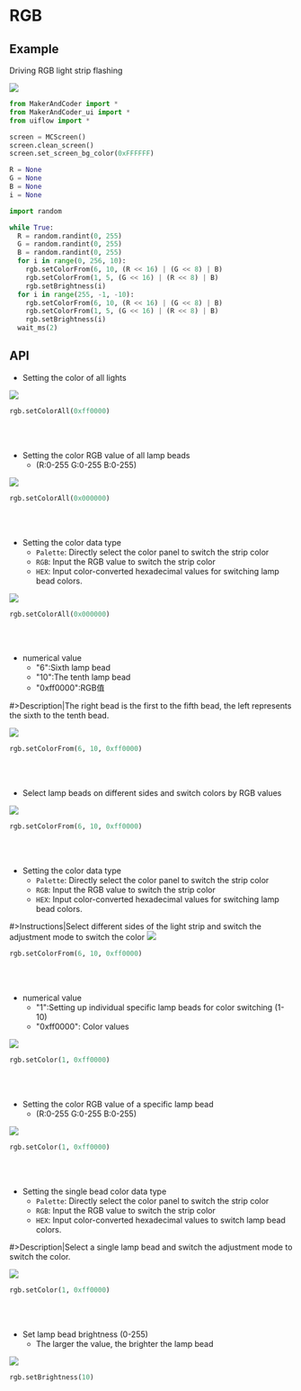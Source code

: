 # RGB

##  Example

Driving RGB light strip flashing

<img class="blockly_svg" src="https://makerandcoder.com/MCLab/blockly/hardwares/rgb/uiflow_block_RGB_demo.svg"> 


```python
from MakerAndCoder import *
from MakerAndCoder_ui import *
from uiflow import *

screen = MCScreen()
screen.clean_screen()
screen.set_screen_bg_color(0xFFFFFF)

R = None
G = None
B = None
i = None

import random

while True:
  R = random.randint(0, 255)
  G = random.randint(0, 255)
  B = random.randint(0, 255)
  for i in range(0, 256, 10):
    rgb.setColorFrom(6, 10, (R << 16) | (G << 8) | B)
    rgb.setColorFrom(1, 5, (G << 16) | (R << 8) | B)
    rgb.setBrightness(i)
  for i in range(255, -1, -10):
    rgb.setColorFrom(6, 10, (R << 16) | (G << 8) | B)
    rgb.setColorFrom(1, 5, (G << 16) | (R << 8) | B)
    rgb.setBrightness(i)
  wait_ms(2)
```

## API
- Setting the color of all lights
<img class="blockly_svg" src="https://makerandcoder.com/MCLab/blockly/hardwares/rgb/uiflow_block_rgb_bar_color.svg"> 

```python
rgb.setColorAll(0xff0000)
```

<br><br>
  
- Setting the color RGB value of all lamp beads
  - (R:0-255  G:0-255 B:0-255)
<img class="blockly_svg" src="https://makerandcoder.com/MCLab/blockly/hardwares/rgb/uiflow_block_rgb_bar_color_value.svg"> 

```python
rgb.setColorAll(0x000000)
```
<br><br> 

- Setting the color data type
  - `Palette`: Directly select the color panel to switch the strip color
  - `RGB`: Input the RGB value to switch the strip color
  - `HEX`: Input color-converted hexadecimal values for switching lamp bead colors.
<img class="blockly_svg" src="https://makerandcoder.com/MCLab/blockly/hardwares/rgb/uiflow_block_rgb_bar_color_option.svg"> 

```python
rgb.setColorAll(0x000000)
```
<br><br>
- numerical value
  - "6":Sixth lamp bead
  - "10":The tenth lamp bead
  - "0xff0000":RGB值

#>Description|The right bead is the first to the fifth bead, the left represents the sixth to the tenth bead.


<img class="blockly_svg" src="https://makerandcoder.com/MCLab/blockly/hardwares/rgb/uiflow_block_rgb_bar_side_color.svg"> 

```python
rgb.setColorFrom(6, 10, 0xff0000)
```
<br><br>

- Select lamp beads on different sides and switch colors by RGB values
<img class="blockly_svg" src="https://makerandcoder.com/MCLab/blockly/hardwares/rgb/uiflow_block_rgb_bar_side_color_value.svg"> 

```python
rgb.setColorFrom(6, 10, 0xff0000)
```

<br><br>

- Setting the color data type
  - `Palette`: Directly select the color panel to switch the strip color
  - `RGB`: Input the RGB value to switch the strip color
  - `HEX`: Input color-converted hexadecimal values for switching lamp bead colors.


#>Instructions|Select different sides of the light strip and switch the adjustment mode to switch the color
<img class="blockly_svg" src="https://makerandcoder.com/MCLab/blockly/hardwares/rgb/uiflow_block_rgb_bar_side_color_option.svg"> 

```python
rgb.setColorFrom(6, 10, 0xff0000)
```
<br><br>

- numerical value
  - "1":Setting up individual specific lamp beads for color switching (1-10)
  - "0xff0000": Color values
<img class="blockly_svg" src="https://makerandcoder.com/MCLab/blockly/hardwares/rgb/uiflow_block_rgb_bar_index_color.svg"> 

```python
rgb.setColor(1, 0xff0000)
```

<br><br>

- Setting the color RGB value of a specific lamp bead
  - (R:0-255  G:0-255 B:0-255)

<img class="blockly_svg" src="https://makerandcoder.com/MCLab/blockly/hardwares/rgb/uiflow_block_rgb_bar_index_color_value.svg"> 

```python
rgb.setColor(1, 0xff0000)
```
<br><br>

- Setting the single bead color data type
  - `Palette`: Directly select the color panel to switch the strip color
  - `RGB`: Input the RGB value to switch the strip color
  - `HEX`: Input color-converted hexadecimal values to switch lamp bead colors.

#>Description|Select a single lamp bead and switch the adjustment mode to switch the color.

<img class="blockly_svg" src="https://makerandcoder.com/MCLab/blockly/hardwares/rgb/uiflow_block_rgb_bar_side_color_option.svg"> 

```python
rgb.setColor(1, 0xff0000)
```
<br><br>

- Set lamp bead brightness (0-255)
  - The larger the value, the brighter the lamp bead
<img class="blockly_svg" src="https://makerandcoder.com/MCLab/blockly/hardwares/rgb/uiflow_block_rgb_bar_brightness.svg"> 

```python
rgb.setBrightness(10)
```


